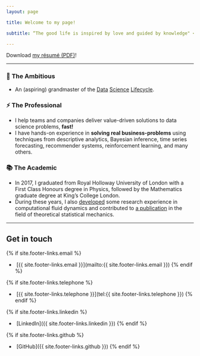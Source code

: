 ```yaml
---
layout: page

title: Welcome to my page!

subtitle: “The good life is inspired by love and guided by knowledge" </br>— Bertrand Russell

---
```



Download [my résumé (PDF)](/assets/files/CV_TPVasconcelos.pdf)!


---


### 🚀 **The Ambitious**

- An (aspiring) grandmaster of the [Data](https://en.wikipedia.org/wiki/Cross-industry_standard_process_for_data_mining) [Science](http://public.dhe.ibm.com/software/data/sw-library/services/ASUM.pdf) [Lifecycle](https://docs.microsoft.com/en-us/azure/machine-learning/team-data-science-process/).

### ⚡ **The Professional**

- I help teams and companies deliver value-driven solutions to data science problems, **fast!**
- I have hands-on experience in **solving real business-problems** using techniques from descriptive analytics, Bayesian inference, time series forecasting, recommender systems, reinforcement learning, and many others.

### 📚 **The Academic**

- In 2017, I graduated from Royal Holloway University of London with a First Class Honours degree in Physics, followed by the Mathematics graduate degree at King’s College London.
- During these years, I also [developed](https://github.com/tpvasconcelos/mdsea) some research experience in computational fluid dynamics and contributed to [a publication](https://aip.scitation.org/doi/10.1063/1.5006035) in the field of theoretical statistical mechanics.


---


## Get in touch

{% if site.footer-links.email %}
- <a href="mailto:{{ site.footer-links.email }}"><i class="svg-icon email"></i></a>
&nbsp;[{{ site.footer-links.email }}](mailto:{{ site.footer-links.email }})
{% endif %}

{% if site.footer-links.telephone %}
- <a href="tel:{{ site.footer-links.telephone }}"><i class="svg-icon phone"></i></a>
&nbsp;[{{ site.footer-links.telephone }}](tel:{{ site.footer-links.telephone }})
{% endif %}


{% if site.footer-links.linkedin %}
- <a href="{{ site.footer-links.linkedin }}"><i class="svg-icon linkedin"></i></a>
&nbsp;[LinkedIn]({{ site.footer-links.linkedin }})
{% endif %}

{% if site.footer-links.github %}
- <a href="{{ site.footer-links.github }}"><i class="svg-icon github"></i></a>
&nbsp;[GitHub]({{ site.footer-links.github }})
{% endif %}
